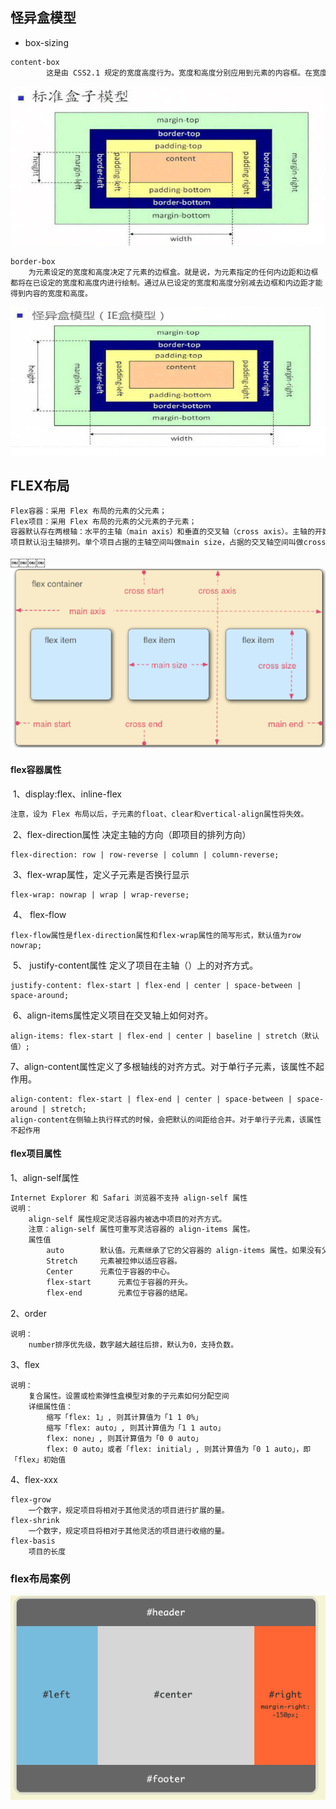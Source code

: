 ## 怪异盒模型

+  box-sizing

```txt
content-box
		这是由 CSS2.1 规定的宽度高度行为。宽度和高度分别应用到元素的内容框。在宽度和高度之外绘制元素的内边距和边框。
```

![](./img/01.png)

	border-box
		为元素设定的宽度和高度决定了元素的边框盒。就是说，为元素指定的任何内边距和边框都将在已设定的宽度和高度内进行绘制。通过从已设定的宽度和高度分别减去边框和内边距才能得到内容的宽度和高度。

![](./img/02.png)





## FLEX布局

```txt
Flex容器：采用 Flex 布局的元素的父元素；
Flex项目：采用 Flex 布局的元素的父元素的子元素；
容器默认存在两根轴：水平的主轴（main axis）和垂直的交叉轴（cross axis）。主轴的开始位置（与边框的交叉点）叫做main start，结束位置叫做main end；交叉轴的开始位置叫做cross start，结束位置叫做cross end。
项目默认沿主轴排列。单个项目占据的主轴空间叫做main size，占据的交叉轴空间叫做cross size。
```

￼￼￼￼![1578361222007](img\03.png)



#### flex容器属性

​	1、display:flex、inline-flex

```txt
注意，设为 Flex 布局以后，子元素的float、clear和vertical-align属性将失效。
```

​	2、flex-direction属性 决定主轴的方向（即项目的排列方向）

```
flex-direction: row | row-reverse | column | column-reverse;
```

​	3、flex-wrap属性，定义子元素是否换行显示

```
flex-wrap: nowrap | wrap | wrap-reverse;
```

​	4、 flex-flow 

```
flex-flow属性是flex-direction属性和flex-wrap属性的简写形式，默认值为row nowrap;
```

​	5、 justify-content属性 定义了项目在主轴（）上的对齐方式。

```
justify-content: flex-start | flex-end | center | space-between | space-around;
```

​	6、align-items属性定义项目在交叉轴上如何对齐。

```
align-items: flex-start | flex-end | center | baseline | stretch（默认值）;
```

​	7、align-content属性定义了多根轴线的对齐方式。对于单行子元素，该属性不起作用。

```
align-content: flex-start | flex-end | center | space-between | space-around | stretch;
align-content在侧轴上执行样式的时候，会把默认的间距给合并。对于单行子元素，该属性不起作用
```



#### flex项目属性

1、align-self属性

```txt
Internet Explorer 和 Safari 浏览器不支持 align-self 属性
说明：
	align-self 属性规定灵活容器内被选中项目的对齐方式。
	注意：align-self 属性可重写灵活容器的 align-items 属性。
	属性值
		auto 		默认值。元素继承了它的父容器的 align-items 属性。如果没有父容器则为 "stretch"。
		Stretch		元素被拉伸以适应容器。
		Center		元素位于容器的中心。
		flex-start		元素位于容器的开头。
		flex-end		元素位于容器的结尾。
```

2、order

```
说明：
	number排序优先级，数字越大越往后排，默认为0，支持负数。
```

3、flex

```
说明：
	复合属性。设置或检索弹性盒模型对象的子元素如何分配空间
	详细属性值：
		缩写「flex: 1」, 则其计算值为「1 1 0%」
		缩写「flex: auto」, 则其计算值为「1 1 auto」
		flex: none」, 则其计算值为「0 0 auto」
		flex: 0 auto」或者「flex: initial」, 则其计算值为「0 1 auto」，即「flex」初始值
```

4、flex-xxx

```
flex-grow
	一个数字，规定项目将相对于其他灵活的项目进行扩展的量。
flex-shrink
	一个数字，规定项目将相对于其他灵活的项目进行收缩的量。
flex-basis
	项目的长度
```



### flex布局案例

![](./img/04.png)




